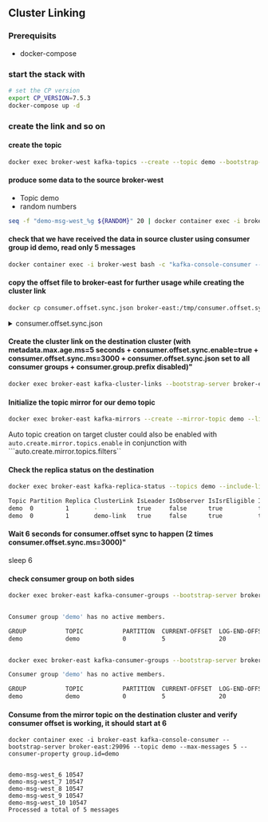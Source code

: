 ## Cluster Linking

### Prerequisits

* docker-compose


### start the stack with

```bash
# set the CP version
export CP_VERSION=7.5.3
docker-compose up -d
```


### create the link and so on


#### create the topic 
```bash
docker exec broker-west kafka-topics --create --topic demo --bootstrap-server broker-west:29092 --replication-factor 1 --partitions 1
```

#### produce some data to the source broker-west

- Topic demo
- random numbers

```bash
seq -f "demo-msg-west_%g ${RANDOM}" 20 | docker container exec -i broker-west bash -c "kafka-console-producer --broker-list broker-west:29092 --topic demo"
```

#### check that we have received the data in source cluster using consumer group id demo, read only 5 messages
```bash
docker container exec -i broker-west bash -c "kafka-console-consumer --bootstrap-server broker-west:29092 --topic demo --from-beginning --max-messages 5 --consumer-property group.id=demo"
```

#### copy the offset file to broker-east for further usage while creating the cluster link
```bash
docker cp consumer.offset.sync.json broker-east:/tmp/consumer.offset.sync.json
```

<details>

<summary>consumer.offset.sync.json</summary>

the file defines list of consumer groups to be migrated.
in our case we migrate all consumer groups 

```json
{
    "groupFilters": [{
        "name": "*",
        "patternType": "LITERAL",
        "filterType": "INCLUDE"
    }]
}

```
</details>



#### Create the cluster link on the destination cluster (with metadata.max.age.ms=5 seconds + consumer.offset.sync.enable=true + consumer.offset.sync.ms=3000 + consumer.offset.sync.json set to all consumer groups + consumer.group.prefix disabled)"
```bash
docker exec broker-east kafka-cluster-links --bootstrap-server broker-east:29096 --create --link demo-link --config bootstrap.servers=broker-west:29092,consumer.offset.sync.enable=true,consumer.group.prefix.enable=false --consumer-group-filters-json-file /tmp/consumer.offset.sync.json
```

#### Initialize the topic mirror for our demo topic
```bash
docker exec broker-east kafka-mirrors --create --mirror-topic demo --link demo-link --bootstrap-server broker-east:29096
```

Auto topic creation on target cluster could also be enabled with ```auto.create.mirror.topics.enable``` in conjunction with ```auto.create.mirror.topics.filters``

#### Check the replica status on the destination
```bash
docker exec broker-east kafka-replica-status --topics demo --include-linked --bootstrap-server broker-east:29096

Topic Partition Replica ClusterLink IsLeader IsObserver IsIsrEligible IsInIsr IsCaughtUp LastCaughtUpLagMs LastFetchLagMs LogStartOffset LogEndOffset LeaderEpoch
demo  0         1       -           true     false      true          true    true       0                 0              0              20           0
demo  0         1       demo-link   true     false      true          true    true       -6                -6             0              20           0
```

#### Wait 6 seconds for consumer.offset sync to happen (2 times consumer.offset.sync.ms=3000)"
sleep 6

#### check consumer group on both sides

```bash
docker exec broker-east kafka-consumer-groups --bootstrap-server broker-east:29096 --describe --group demo


Consumer group 'demo' has no active members.

GROUP           TOPIC           PARTITION  CURRENT-OFFSET  LOG-END-OFFSET  LAG             CONSUMER-ID     HOST            CLIENT-ID
demo            demo            0          5               20              15              -               -               -


docker exec broker-east kafka-consumer-groups --bootstrap-server broker-west:29092 --describe --group demo

Consumer group 'demo' has no active members.

GROUP           TOPIC           PARTITION  CURRENT-OFFSET  LOG-END-OFFSET  LAG             CONSUMER-ID     HOST            CLIENT-ID
demo            demo            0          5               20              15              -               -               -
```

#### Consume from the mirror topic on the destination cluster and verify consumer offset is working, it should start at 6
```
docker container exec -i broker-east kafka-console-consumer --bootstrap-server broker-east:29096 --topic demo --max-messages 5 --consumer-property group.id=demo


demo-msg-west_6 10547
demo-msg-west_7 10547
demo-msg-west_8 10547
demo-msg-west_9 10547
demo-msg-west_10 10547
Processed a total of 5 messages
```